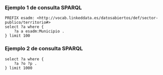 ### Ejemplo 1 de consulta SPARQL
```
PREFIX esadm: <http://vocab.linkeddata.es/datosabiertos/def/sector-publico/territorio#>
select ?a where { 
	?a a esadm:Municipio .
} limit 100 
```

### Ejemplo 2 de consulta SPARQL
```
select ?a where { 
	?a ?o ?p .
} limit 1000
```